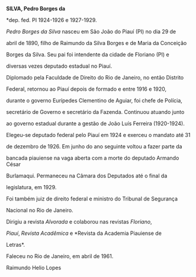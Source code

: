 **SILVA, Pedro Borges da**



\*dep. fed. PI 1924-1926 e 1927-1929.



*Pedro Borges da Silva* nasceu em São João do Piauí (PI) no dia 29 de

abril de 1890, filho de Raimundo da Silva Borges e de Maria da Conceição

Borges da Silva. Seu pai foi intendente da cidade de Floriano (PI) e

diversas vezes deputado estadual no Piauí.



Diplomado pela Faculdade de Direito do Rio de Janeiro, no então Distrito

Federal, retornou ao Piauí depois de formado e entre 1916 e 1920,

durante o governo Eurípedes Clementino de Aguiar, foi chefe de Polícia,

secretário de Governo e secretário da Fazenda. Continuou atuando junto

ao governo estadual durante a gestão de João Luís Ferreira (1920-1924).



Elegeu-se deputado federal pelo Piauí em 1924 e exerceu o mandato até 31

de dezembro de 1926. Em junho do ano seguinte voltou a fazer parte da

bancada piauiense na vaga aberta com a morte do deputado Armando César

Burlamaqui. Permaneceu na Câmara dos Deputados até o final da

legislatura, em 1929.



Foi também juiz de direito federal e ministro do Tribunal de Segurança

Nacional no Rio de Janeiro.



Dirigiu a revista *Alvorada* e colaborou nas revistas *Floriano*,

*Piauí*, *Revista Acadêmica* e *Revista da Academia Piauiense de

Letras*.



Faleceu no Rio de Janeiro, em abril de 1961.



Raimundo Helio Lopes



